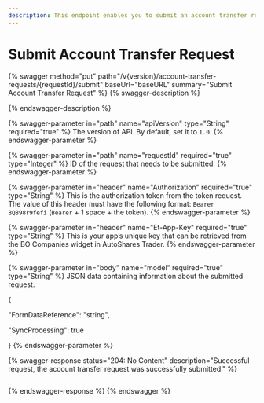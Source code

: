 ```yaml
---
description: This endpoint enables you to submit an account transfer request.
---
```


# Submit Account Transfer Request

{% swagger method="put" path="/v{version}/account-transfer-requests/{requestId}/submit" baseUrl="baseURL" summary="Submit Account Transfer Request" %}
{% swagger-description %}

{% endswagger-description %}

{% swagger-parameter in="path" name="apiVersion" type="String" required="true" %}
The version of API. By default, set it to `1.0`.
{% endswagger-parameter %}

{% swagger-parameter in="path" name="requestId" required="true" type="Integer" %}
ID of the request that needs to be submitted.
{% endswagger-parameter %}

{% swagger-parameter in="header" name="Authorization" required="true" type="String" %}
This is the authorization token from the token request. The value of this header must have the following format: `Bearer BQ898r9fefi` (`Bearer` + 1 space + the token).
{% endswagger-parameter %}

{% swagger-parameter in="header" name="Et-App-Key" required="true" type="String" %}
This is your app’s unique key that can be retrieved from the BO Companies widget in AutoShares Trader.
{% endswagger-parameter %}

{% swagger-parameter in="body" name="model" required="true" type="String" %}
JSON data containing information about the submitted request.



{&#x20;

"FormDataReference": "string",&#x20;

"SyncProcessing": true&#x20;

}
{% endswagger-parameter %}

{% swagger-response status="204: No Content" description="Successful request, the account transfer request was successfully submitted." %}
```javascript
```
{% endswagger-response %}
{% endswagger %}
